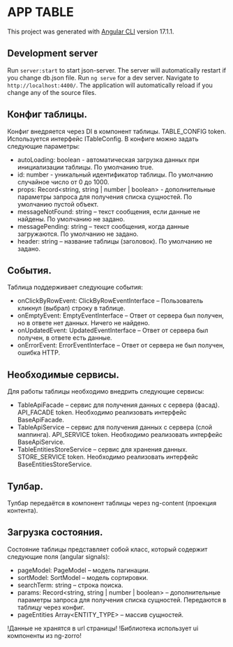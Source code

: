 # APP TABLE

This project was generated with [Angular CLI](https://github.com/angular/angular-cli) version 17.1.1.

## Development server

Run `server:start` to start json-server. The server will automatically restart if you change db.json file.
Run `ng serve` for a dev server. Navigate to `http://localhost:4400/`. The application will automatically reload if you change any of the source files.

## Конфиг таблицы.
Конфиг внедряется через DI в компонент таблицы. TABLE_CONFIG token. Используется интерфейс ITableConfig. В конфиге можно задать следующие параметры:
* autoLoading: boolean - автоматическая загрузка данных при инициализации таблицы. По умолчанию true.
* id: number - уникальный идентификатор таблицы. По умолчанию случайное число от 0 до 1000.
* props: Record<string, string | number | boolean> - дополнительные параметры запроса для получения списка сущностей. По умолчанию пустой объект.
* messageNotFound: string – текст сообщения, если данные не найдены. По умолчанию не задано.
* messagePending: string – текст сообщения, когда данные загружаются. По умолчанию не задано.
* header: string – название таблицы (заголовок). По умолчанию не задано.

## События.
Таблица поддерживает следующие события:
* onClickByRowEvent: ClickByRowEventInterface – Пользователь кликнул (выбрал) строку в таблице.
* onEmptyEvent: EmptyEventInterface – Ответ от сервера был получен, но в ответе нет данных. Ничего не найдено.
* onUpdatedEvent: UpdatedEventInterface – Ответ от сервера был получен, в ответе есть данные.
* onErrorEvent: ErrorEventInterface – Ответ от сервера не был получен, ошибка HTTP.

## Необходимые сервисы.
Для работы таблицы необходимо внедрить следующие сервисы:
* TableApiFacade – сервис для получения данных с сервера (фасад). API_FACADE token. Необходимо реализовать интерфейс BaseApiFacade.
* TableApiService – сервис для получения данных с сервера (слой маппинга). API_SERVICE token. Необходимо реализовать интерфейс BaseApiService.
* TableEntitiesStoreService – сервис для хранения данных. STORE_SERVICE token. Необходимо реализовать интерфейс BaseEntitiesStoreService.

## Тулбар.
Тулбар передаётся в компонент таблицы через ng-content (проекция контента).

## Загрузка состояния.
Состояние таблицы представляет собой класс, который содержит следующие поля (angular signals):
* pageModel: PageModel – модель пагинации.
* sortModel: SortModel – модель сортировки.
* searchTerm: string – строка поиска.
* params: Record<string, string | number | boolean> – дополнительные параметры запроса для получения списка сущностей. Передаются в таблицу через конфиг.
* pageEntities Array<ENTITY_TYPE> – массив сущностей.

!Данные не хранятся в url страницы!
!Библиотека использует ui компоненты из ng-zorro!
